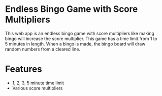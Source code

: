 # Endless Bingo Game with Score Multipliers

This web app is an endless bingo game with score multipliers like making bingo will increase the score multiplier. This game has a time limit from 1 to 5 minutes in length. When a bingo is made, the bingo board will draw random numbers from a cleared line. 

# Features

- 1, 2, 3, 5 minute time limit
- Various score multipliers